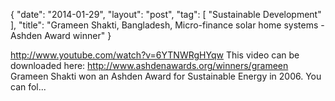 {
   "date": "2014-01-29",
   "layout": "post",
   "tag": [
      "Sustainable Development"
   ],
   "title": "Grameen Shakti, Bangladesh, Micro-finance solar home systems - Ashden Award winner"
}

http://www.youtube.com/watch?v=6YTNWRgHYqw
 This video can be downloaded here: http://www.ashdenawards.org/winners/grameen Grameen Shakti won an Ashden Award for Sustainable Energy in 2006. You can fol...